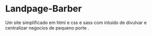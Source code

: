 # Landpage-Barber
Um site simplificado em html e css e sass com intuido de divulvar e centralizar negocios de pequeno porte .
